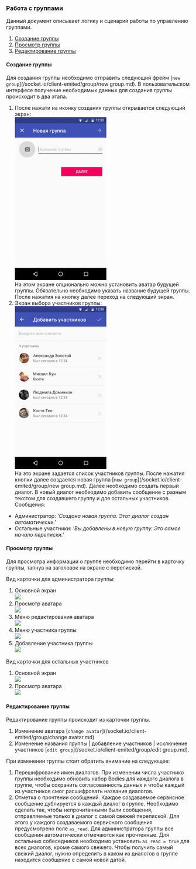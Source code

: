 ### Работа c группами

Данный документ описывает логику и сценарий работы по управлению группами.

1. [Создание группы](/groups.md#Создание-группы)
2. [Просмотр группы](/groups.md#Просмотр-группы)
3. [Редактирование группы](/groups.md#Редактирование-группы)

#### Создание группы

Для создания группы необходимо отправить следующий фрейм [`new group`](/socket.io/client-emited/group/new group.md).
В пользовательском интерфесе получение необходимых данных для создания группы происходит в два этапа.

1. После нажати на иконку создания группы открывается следующий экран:
<br /><img src=/blob/groups/1group_create.png width=250  /><br />
На этом экране опционально можно установить аватар будущей группы. Обязательно необходимо указать название будущей группы.
После нажатия на кнопку далее переход на следующий экран.
2. Экран выбора участников группы:
<br /><img src=/blob/groups/2group_create.png width=250  /><br />
На это экране задается список участников группы. После нажатия кнопки далее создается новая группа [`new group`](/socket.io/client-emited/group/new group.md). Далее необходимо создать первый диалог.
В новый диалог необходимо добавить сообщение с разным текстом для создавшего группу и для остальных участников. Сообщения:
  - Администратор: _'Создана новая группа. Этот диалог создан автоматически.'_
  - Остальные участники: _'Вы добавлены в новую группу. Это самое начало переписки.'_


#### Просмотр группы

Для просмотра информации о группе необходимо перейти в карточку группы, тапнув на заголовок на экране с перепиской.

Вид карточки для администратора группы:

1. Основной экран
<br /><img src=/blob/groups/groupadmin_card.png width=250  />
2. Просмотр аватара
<br /><img src=/blob/groups/groupadmin_avatar.png width=250  />
3. Меню редактирования аватара
<br /><img src=/blob/groups/groupadmin_avatar_menu.png width=250  />
4. Меню участника группы
<br /><img src=/blob/groups/groupadmin_recipients.png width=250  />
5. Добавление участника группы
<br /><img src=/blob/groups/groupadmin_add_recipient.png width=250  />

Вид карточки для остальных участников

1. Основной экран
<br /><img src=/blob/groups/group_card.png width=250  />
2. Просмотр аватара
<br /><img src=/blob/groups/group_avatar.png width=250  />

#### Редактирование группы

Редактирование группы происходит из карточки группы.

1. Изменение аватара
[`change avatar`](/socket.io/client-emited/group/change avatar.md)
2. Изменение названия группы | добавление участников | исключение участников
[`edit group`](/socket.io/client-emited/group/edit group.md).

При изменении группы стоит обратить внимание на следующее:

1. Перешифрование имен диалогов. При изменении числа участнико группы необходимо обновить набор Bodies для каждого диалога в группе, чтобы сохранить согласованность данных и чтобы каждый из участников смог расшифровать названия диалогов.
2. Отметка о прочтении сообщений. Каждое создаваемое сервисное сообщение дублируется в каждый диалог в группе. Необходимо сделать так, чтобы непрочитанными были сообщения, отправляемые только в диалог с самой свежей перепиской. Для этого у каждого создаваемого сервисного сообщения предусмотрено поле `as_read`. Для администратора группы все сообщения автоматически отмечаются как прочтенные. Для остальных собеседников необходимо установить `as_read = true` для всех диалогов, кроме самого свежего. Чтобы получить самый свежий диалог, нужно определить в каком из диалогов в группе находится сообщение с самой новой датой.

